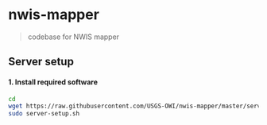 # nwis-mapper

> codebase for NWIS mapper

## Server setup

#### 1.  Install required software 

```bash
cd
wget https://raw.githubusercontent.com/USGS-OWI/nwis-mapper/master/server-config/server-setup.sh
sudo server-setup.sh
```